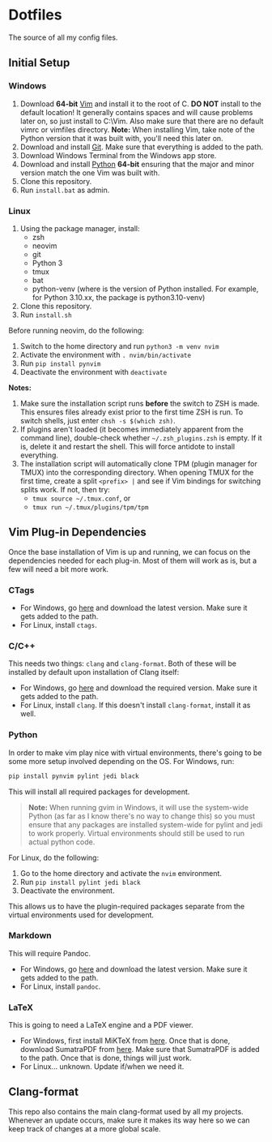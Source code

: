 # Dotfiles

The source of all my config files.

## Initial Setup

### Windows

1. Download **64-bit** [Vim](https://github.com/vim/vim-win32-installer/releases) and
   install it to the root of C. **DO NOT** install to the default location! It generally
   contains spaces and will cause problems later on, so just install to C:\Vim. Also make
   sure that there are no default vimrc or vimfiles directory. **Note:** When installing
   Vim, take note of the Python version that it was built with, you'll need this later on.
2. Download and install [Git](https://git-scm.com/downloads). Make sure that everything is
   added to the path.
3. Download Windows Terminal from the Windows app store.
4. Download and install [Python](https://www.python.org/downloads/) **64-bit** ensuring
   that the major and minor version match the one Vim was built with.
5. Clone this repository.
6. Run `install.bat` as admin.

### Linux

1. Using the package manager, install:
    * zsh
    * neovim
    * git
    * Python 3
    * tmux
    * bat
    * python<ver>-venv (where <ver> is the version of Python installed. For example, for
      Python 3.10.xx, the package is python3.10-venv)
2. Clone this repository.
3. Run `install.sh`

Before running neovim, do the following:

1. Switch to the home directory and run `python3 -m venv nvim`
2. Activate the environment with `. nvim/bin/activate`
3. Run `pip install pynvim`
4. Deactivate the environment with `deactivate`

**Notes:**

1. Make sure the installation script runs **before** the switch to ZSH is made. This
   ensures files already exist prior to the first time ZSH is run. To switch shells, just
   enter `chsh -s $(which zsh)`.
2. If plugins aren't loaded (it becomes immediately apparent from the command line),
   double-check whether `~/.zsh_plugins.zsh` is empty. If it is, delete it and restart the
   shell. This will force antidote to install everything.
3. The installation script will automatically clone TPM (plugin manager for TMUX) into the
   corresponding directory. When opening TMUX for the first time, create a split `<prefix>
   |` and see if Vim bindings for switching splits work. If not, then try:
   * `tmux source ~/.tmux.conf`, or
   * `tmux run ~/.tmux/plugins/tpm/tpm`

## Vim Plug-in Dependencies

Once the base installation of Vim is up and running, we can focus on the dependencies
needed for each plug-in. Most of them will work as is, but a few will need a bit more
work.

### CTags

* For Windows, go [here](https://github.com/universal-ctags/ctags-win32/releases) and
  download the latest version. Make sure it gets added to the path.
* For Linux, install `ctags`.

### C/C++

This needs two things: `clang` and `clang-format`. Both of these will be installed by
default upon installation of Clang itself:

* For Windows, go [here](https://github.com/llvm/llvm-project/releases) and download the
  required version. Make sure it gets added to the path.
* For Linux, install `clang`. If this doesn't install `clang-format`, install it as well.

### Python

In order to make vim play nice with virtual environments, there's going to be some more
setup involved depending on the OS. For Windows, run:

```sh
pip install pynvim pylint jedi black
```

This will install all required packages for development.

> **Note:**
> When running gvim in Windows, it will use the system-wide Python (as far as I know
> there's no way to change this) so you must ensure that any packages are installed
> system-wide for pylint and jedi to work properly. Virtual environments should still be
> used to run actual python code.

For Linux, do the following:

1. Go to the home directory and activate the `nvim` environment.
2. Run `pip install pylint jedi black`
3. Deactivate the environment.

This allows us to have the plugin-required packages separate from the virtual environments
used for development.

### Markdown

This will require Pandoc.

* For Windows, go [here](https://github.com/jgm/pandoc/releases/tag/2.19.2) and download
  the latest version. Make sure it gets added to the path.
* For Linux, install `pandoc`.

### LaTeX

This is going to need a LaTeX engine and a PDF viewer.

* For Windows, first install MiKTeX from [here](https://miktex.org/download). Once that is
  done, download SumatraPDF from
  [here](https://www.sumatrapdfreader.org/download-free-pdf-viewer). Make sure that
  SumatraPDF is added to the path. Once that is done, things will just work.
* For Linux... unknown. Update if/when we need it.

## Clang-format

This repo also contains the main clang-format used by all my projects. Whenever an update
occurs, make sure it makes its way here so we can keep track of changes at a more global
scale.
